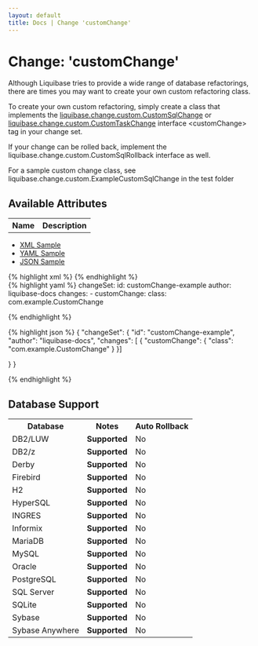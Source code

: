 ```yaml
---
layout: default
title: Docs | Change 'customChange'
---
```


<!-- ====================================================== -->
<!-- GENERATED BY ChangeDocGenerator DO NOT MODIFY MANUALLY -->
<!-- ====================================================== -->

  <script>
  $(function() {
    $( "#changelog-tabs" ).tabs();
  });
</script>

# Change: 'customChange'

Although Liquibase tries to provide a wide range of database refactorings, there are times you may want to create your own custom refactoring class.

To create your own custom refactoring, simply create a class that implements the [liquibase.change.custom.CustomSqlChange](/javadoc/liquibase/change/custom/CustomSqlChange.html) or [liquibase.change.custom.CustomTaskChange](/javadoc/liquibase/change/custom/CustomTaskChange.html) interface &lt;customChange&gt; tag in your change set.

If your change can be rolled back, implement the liquibase.change.custom.CustomSqlRollback interface as well.

For a sample custom change class, see liquibase.change.custom.ExampleCustomSqlChange in the test folder

## Available Attributes ##

<table class='attribs'>
<tr><th>Name</th><th>Description</th></tr>
</table>

<div id='changelog-tabs'>
<ul>
    <li><a href="#tab-xml">XML Sample</a></li>
    <li><a href="#tab-yaml">YAML Sample</a></li>
    <li><a href="#tab-json">JSON Sample</a></li>
  </ul>
<div id='tab-xml'>
{% highlight xml %}
<changeSet author="liquibase-docs" id="customChange-example">
    <customChange class="com.example.CustomChange"/>
</changeSet>
{% endhighlight %}
</div>
<div id='tab-yaml'>
{% highlight yaml %}
changeSet:
  id: customChange-example
  author: liquibase-docs
  changes:
  - customChange:
      class: com.example.CustomChange

{% endhighlight %}
</div>
<div id='tab-json'>
{% highlight json %}
{
  "changeSet": {
    "id": "customChange-example",
    "author": "liquibase-docs",
    "changes": [
      {
        "customChange": {
          "class": "com.example.CustomChange"
        }
      }]
    
  }
}

{% endhighlight %}
</div>
</div>


## Database Support

<table style='border:1;'>
<tr><th>Database</th><th>Notes</th><th>Auto Rollback</th></tr>
<tr><td>DB2/LUW</td><td><b>Supported</b></td><td>No</td></tr>
<tr><td>DB2/z</td><td><b>Supported</b></td><td>No</td></tr>
<tr><td>Derby</td><td><b>Supported</b></td><td>No</td></tr>
<tr><td>Firebird</td><td><b>Supported</b></td><td>No</td></tr>
<tr><td>H2</td><td><b>Supported</b></td><td>No</td></tr>
<tr><td>HyperSQL</td><td><b>Supported</b></td><td>No</td></tr>
<tr><td>INGRES</td><td><b>Supported</b></td><td>No</td></tr>
<tr><td>Informix</td><td><b>Supported</b></td><td>No</td></tr>
<tr><td>MariaDB</td><td><b>Supported</b></td><td>No</td></tr>
<tr><td>MySQL</td><td><b>Supported</b></td><td>No</td></tr>
<tr><td>Oracle</td><td><b>Supported</b></td><td>No</td></tr>
<tr><td>PostgreSQL</td><td><b>Supported</b></td><td>No</td></tr>
<tr><td>SQL Server</td><td><b>Supported</b></td><td>No</td></tr>
<tr><td>SQLite</td><td><b>Supported</b></td><td>No</td></tr>
<tr><td>Sybase</td><td><b>Supported</b></td><td>No</td></tr>
<tr><td>Sybase Anywhere</td><td><b>Supported</b></td><td>No</td></tr>
</table>
